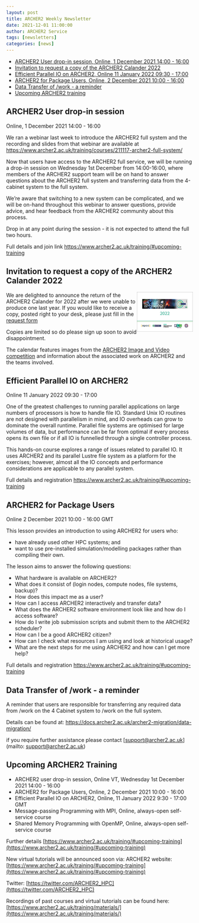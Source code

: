 ```yaml
---
layout: post
title: ARCHER2 Weekly Newsletter
date: 2021-12-01 11:00:00
author: ARCHER2 Service
tags: [newsletters] 
categories: [news]
---
```




- [ARCHER2 User drop-in session, Online, 1 December 2021 14:00 - 16:00](#archer2-user-drop-in-session)
- [Invitation to request a copy of the ARCHER2 Calander 2022](#invitation-to-request-a-copy-of-the-archer2-calander-2022)
- [Efficient Parallel IO on ARCHER2, Online 11 January 2022 09:30 - 17:00](#efficient-parallel-io-on-archer2)
- [ARCHER2 for Package Users, Online, 2 December 2021 10:00 - 16:00](#archer2-for-package-users)
- [Data Transfer of /work - a reminder](#data-transfer-of-work---a-reminder)
- [Upcoming ARCHER2 training](#upcoming-archer2-training) 



## ARCHER2 User drop-in session
 
Online, 1 December 2021 14:00 - 16:00

We ran a webinar last week to introduce the ARCHER2 full system and the recording and slides from that webinar are available at <https://www.archer2.ac.uk/training/courses/211117-archer2-full-system/>

Now that users have access to the ARCHER2 full service, we will be running a drop-in session on Wednesday 1st December from 14:00-16:00, where members of the ARCHER2 support team will be on hand to answer questions about the ARCHER2 full system and transferring data from the 4-cabinet system to the full system.

We’re aware that switching to a new system can be complicated, and we will be on-hand throughout this webinar to answer questions, provide advice, and hear feedback from the ARCHER2 community about this process.

Drop in at any point during the session - it is not expected to attend the full two hours.

Full details and join link <https://www.archer2.ac.uk/training/#upcoming-training>


## Invitation to request a copy of the ARCHER2 Calander 2022

<a href="https://forms.office.com/r/6Ketkyjq0m"><img src="/img/blog/211201-calendar.jpg" alt="ARCHER2 calendar" style="width: 30%; float: right;" /></a>

We are delighted to announce the return of the ARCHER2 Calander for 2022 after we were unable to produce one last year. If you would like to receive a copy, posted right to your desk, please just fill in the [request form](https://forms.office.com/r/6Ketkyjq0m)

Copies are limited so do please sign up soon to avoid disappointment.

The calendar features images from the [ARCHER2 Image and Video competition](https://www.archer2.ac.uk/about/gallery/2021-image-comp/) and information about the associated work on ARCHER2 and the teams involved.




## Efficient Parallel IO on ARCHER2

Online 11 January 2022 09:30 - 17:00

One of the greatest challenges to running parallel applications on large numbers of processors is how to handle file IO. Standard Unix IO routines are not designed with parallelism in mind, and IO overheads can grow to dominate the overall runtime. Parallel file systems are optimised for large volumes of data, but performance can be far from optimal if every process opens its own file or if all IO is funnelled through a single controller process.

This hands-on course explores a range of issues related to parallel IO. It uses ARCHER2 and its parallel Lustre file system as a platform for the exercises; however, almost all the IO concepts and performance considerations are applicable to any parallel system.

Full details and registration  <https://www.archer2.ac.uk/training/#upcoming-training>


## ARCHER2 for Package Users

Online  2 December 2021 10:00 - 16:00 GMT

This lesson provides an introduction to using ARCHER2 for users who:

- have already used other HPC systems; and
- want to use pre-installed simulation/modelling packages rather than compiling their own.

The lesson aims to answer the following questions:

- What hardware is available on ARCHER2?
- What does it consist of (login nodes, compute nodes, file systems, backup)?
- How does this impact me as a user?
- How can I access ARCHER2 interactively and transfer data?
- What does the ARCHER2 software environment look like and how do I access software?
- How do I write job submission scripts and submit them to the ARCHER2 scheduler?
- How can I be a good ARCHER2 citizen?
- How can I check what resources I am using and look at historical usage?
- What are the next steps for me using ARCHER2 and how can I get more help?

Full details and registration  <https://www.archer2.ac.uk/training/#upcoming-training>


## Data Transfer of /work - a reminder
A reminder that users are responsible for transferring any required data from /work on the 4 Cabinet system to /work on the full system.  

Details can be found at: 
<https://docs.archer2.ac.uk/archer2-migration/data-migration/>

if you require further assistance please contact [support@archer2.ac.uk](mailto: support@archer2.ac.uk)


## Upcoming ARCHER2 Training

- ARCHER2 user drop-in session, Online VT, Wednesday 1st December 2021 14:00 - 16:00 
- ARCHER2 for Package Users, Online, 2 December 2021 10:00 - 16:00
- Efficient Parallel IO on ARCHER2, Online, 11 January 2022 9:30 - 17:00 GMT 
- Message-passing Programming with MPI, Online,  always-open self-service course  
- Shared Memory Programming with OpenMP, Online, always-open self-service course


Further details [https://www.archer2.ac.uk/training/#upcoming-training](https://www.archer2.ac.uk/training/#upcoming-training)

New virtual tutorials will be announced soon via: ARCHER2 website: [https://www.archer2.ac.uk/training/#upcoming-training](https://www.archer2.ac.uk/training/#upcoming-training)

Twitter: [https://twitter.com/ARCHER2_HPC](https://twitter.com/ARCHER2_HPC)

Recordings of past courses and virtual tutorials can be found here: [https://www.archer2.ac.uk/training/materials/](https://www.archer2.ac.uk/training/materials/)
